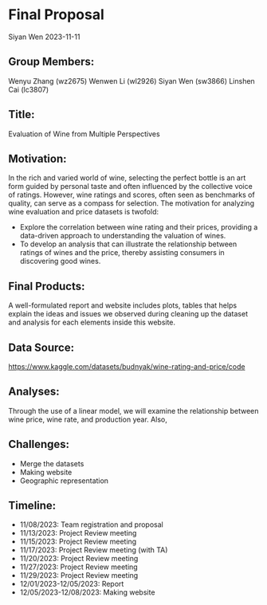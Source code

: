Final Proposal
================
Siyan Wen
2023-11-11

## Group Members:

Wenyu Zhang (wz2675) Wenwen Li (wl2926) Siyan Wen (sw3866) Linshen Cai
(lc3807)

## Title:

Evaluation of Wine from Multiple Perspectives

## Motivation:

In the rich and varied world of wine, selecting the perfect bottle is an
art form guided by personal taste and often influenced by the collective
voice of ratings. However, wine ratings and scores, often seen as
benchmarks of quality, can serve as a compass for selection. The
motivation for analyzing wine evaluation and price datasets is
twofold:  
- Explore the correlation between wine rating and their prices,
providing a data-driven approach to understanding the valuation of
wines.  
- To develop an analysis that can illustrate the relationship between
ratings of wines and the price, thereby assisting consumers in
discovering good wines.

## Final Products:

A well-formulated report and website includes plots, tables that helps
explain the ideas and issues we observed during cleaning up the dataset
and analysis for each elements inside this website.

## Data Source:

<https://www.kaggle.com/datasets/budnyak/wine-rating-and-price/code>

## Analyses:

Through the use of a linear model, we will examine the relationship
between wine price, wine rate, and production year. Also,

## Challenges:

- Merge the datasets
- Making website
- Geographic representation

## Timeline:

- 11/08/2023: Team registration and proposal
- 11/13/2023: Project Review meeting
- 11/15/2023: Project Review meeting
- 11/17/2023: Project Review meeting (with TA)
- 11/20/2023: Project Review meeting
- 11/27/2023: Project Review meeting
- 11/29/2023: Project Review meeting
- 12/01/2023-12/05/2023: Report
- 12/05/2023-12/08/2023: Making website
